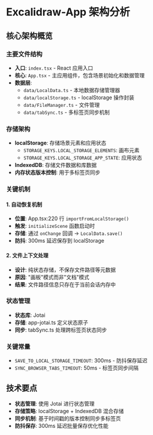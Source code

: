 # Excalidraw-App 架构分析

## 核心架构概览

### 主要文件结构

- **入口**: `index.tsx` - React 应用入口
- **核心**: `App.tsx` - 主应用组件，包含场景初始化和数据管理
- **数据层**:
  - `data/LocalData.ts` - 本地数据存储管理器
  - `data/localStorage.ts` - localStorage 操作封装
  - `data/FileManager.ts` - 文件管理
  - `data/tabSync.ts` - 多标签页同步机制

### 存储架构

- **localStorage**: 存储场景元素和应用状态
  - `STORAGE_KEYS.LOCAL_STORAGE_ELEMENTS`: 画布元素
  - `STORAGE_KEYS.LOCAL_STORAGE_APP_STATE`: 应用状态
- **IndexedDB**: 存储文件数据和库数据
- **内存状态版本控制**: 用于多标签页同步

### 关键机制

#### 1. 自动恢复机制

- **位置**: App.tsx:220 行 `importFromLocalStorage()`
- **触发**: `initializeScene` 函数启动时
- **存储**: 通过 `onChange` 回调 -> `LocalData.save()`
- **防抖**: 300ms 延迟保存到 localStorage

#### 2. 文件上下文处理

- **设计**: 纯状态存储，不保存文件路径等元数据
- **原因**: "画板"模式而非"文档"模式
- **结果**: 文件路径信息只存在于当前会话内存中

### 状态管理

- **状态库**: Jotai
- **存储**: app-jotai.ts 定义状态原子
- **同步**: tabSync.ts 处理跨标签页状态同步

### 关键常量

- `SAVE_TO_LOCAL_STORAGE_TIMEOUT`: 300ms - 防抖保存延迟
- `SYNC_BROWSER_TABS_TIMEOUT`: 50ms - 标签页同步间隔

## 技术要点

- **状态管理**: 使用 Jotai 进行状态管理
- **存储策略**: localStorage + IndexedDB 混合存储
- **同步机制**: 基于时间戳的版本控制同步多标签页
- **防抖保存**: 300ms 延迟批量保存优化性能
